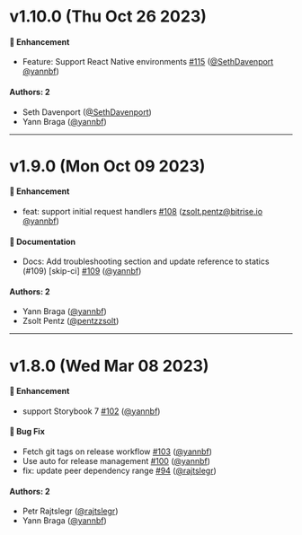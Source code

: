 # v1.10.0 (Thu Oct 26 2023)

#### 🚀 Enhancement

- Feature: Support React Native environments [#115](https://github.com/mswjs/msw-storybook-addon/pull/115) ([@SethDavenport](https://github.com/SethDavenport) [@yannbf](https://github.com/yannbf))

#### Authors: 2

- Seth Davenport ([@SethDavenport](https://github.com/SethDavenport))
- Yann Braga ([@yannbf](https://github.com/yannbf))

---

# v1.9.0 (Mon Oct 09 2023)

#### 🚀 Enhancement

- feat: support initial request handlers [#108](https://github.com/mswjs/msw-storybook-addon/pull/108) (zsolt.pentz@bitrise.io [@yannbf](https://github.com/yannbf))

#### 📝 Documentation

- Docs: Add troubleshooting section and update reference to statics (#109) [skip-ci] [#109](https://github.com/mswjs/msw-storybook-addon/pull/109) ([@yannbf](https://github.com/yannbf))

#### Authors: 2

- Yann Braga ([@yannbf](https://github.com/yannbf))
- Zsolt Pentz ([@pentzzsolt](https://github.com/pentzzsolt))

---

# v1.8.0 (Wed Mar 08 2023)

#### 🚀 Enhancement

- support Storybook 7 [#102](https://github.com/mswjs/msw-storybook-addon/pull/102) ([@yannbf](https://github.com/yannbf))

#### 🐛 Bug Fix

- Fetch git tags on release workflow [#103](https://github.com/mswjs/msw-storybook-addon/pull/103) ([@yannbf](https://github.com/yannbf))
- Use auto for release management [#100](https://github.com/mswjs/msw-storybook-addon/pull/100) ([@yannbf](https://github.com/yannbf))
- fix: update peer dependency range [#94](https://github.com/mswjs/msw-storybook-addon/pull/94) ([@rajtslegr](https://github.com/rajtslegr))

#### Authors: 2

- Petr Rajtslegr ([@rajtslegr](https://github.com/rajtslegr))
- Yann Braga ([@yannbf](https://github.com/yannbf))
